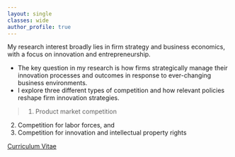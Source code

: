 ```yaml
---
layout: single
classes: wide
author_profile: true
---
```


My research interest broadly lies in firm strategy and business economics, with a focus on innovation and entrepreneurship.
+ The key question in my research is how firms strategically manage their innovation processes and outcomes in response to ever-changing business environments.
+ I explore three different types of competition and how relevant policies reshape firm innovation strategies.
>  1. Product market competition
  2. Competition for labor forces, and
  3. Competition for innovation and intellectual property rights


<a href="/assets/pdf/CV-Hyo-Kang.pdf" class="btn btn--warning" target="_blank">Curriculum Vitae</a>
